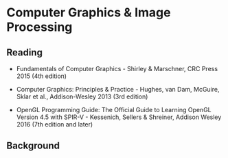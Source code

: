 # Computer Graphics & Image Processing

## Reading

- Fundamentals of Computer Graphics - Shirley & Marschner, CRC Press 2015 (4th edition)

- Computer Graphics: Principles & Practice - Hughes, van Dam, McGuire, Sklar et al., Addison-Wesley 2013 (3rd edition)

- OpenGL Programming Guide: The Official Guide to Learning OpenGL Version 4.5 with SPIR-V - Kessenich, Sellers & Shreiner, Addison Wesley 2016 (7th edition and later)

## Background

